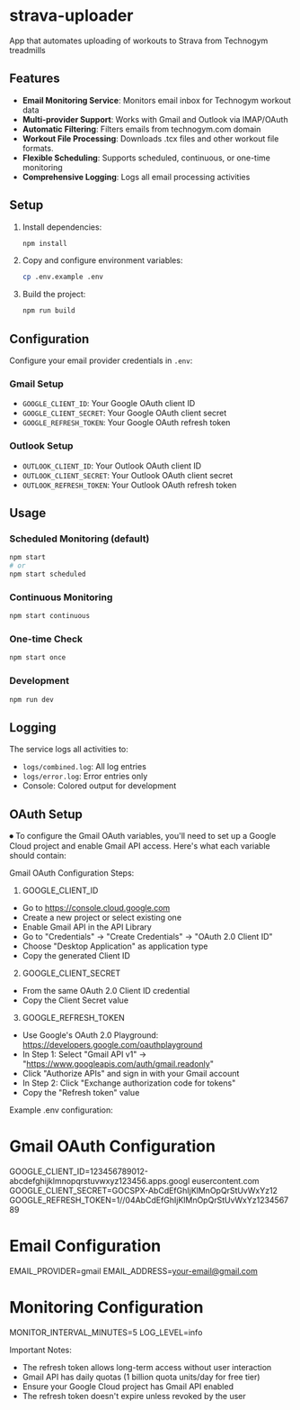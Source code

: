 # strava-uploader
App that automates uploading of workouts to Strava from Technogym treadmills 

## Features

- **Email Monitoring Service**: Monitors email inbox for Technogym workout data
- **Multi-provider Support**: Works with Gmail and Outlook via IMAP/OAuth
- **Automatic Filtering**: Filters emails from technogym.com domain
- **Workout File Processing**: Downloads .tcx files and other workout file formats.
- **Flexible Scheduling**: Supports scheduled, continuous, or one-time monitoring
- **Comprehensive Logging**: Logs all email processing activities

## Setup

1. Install dependencies:
   ```bash
   npm install
   ```

2. Copy and configure environment variables:
   ```bash
   cp .env.example .env
   ```

3. Build the project:
   ```bash
   npm run build
   ```

## Configuration

Configure your email provider credentials in `.env`:

### Gmail Setup
- `GOOGLE_CLIENT_ID`: Your Google OAuth client ID
- `GOOGLE_CLIENT_SECRET`: Your Google OAuth client secret  
- `GOOGLE_REFRESH_TOKEN`: Your Google OAuth refresh token

### Outlook Setup
- `OUTLOOK_CLIENT_ID`: Your Outlook OAuth client ID
- `OUTLOOK_CLIENT_SECRET`: Your Outlook OAuth client secret
- `OUTLOOK_REFRESH_TOKEN`: Your Outlook OAuth refresh token

## Usage

### Scheduled Monitoring (default)
```bash
npm start
# or
npm start scheduled
```

### Continuous Monitoring
```bash
npm start continuous
```

### One-time Check
```bash
npm start once
```

### Development
```bash
npm run dev
```

## Logging

The service logs all activities to:
- `logs/combined.log`: All log entries
- `logs/error.log`: Error entries only
- Console: Colored output for development


## OAuth Setup 

⏺ To configure the Gmail OAuth variables, you'll need to set up a Google
  Cloud project and enable Gmail API access. Here's what each variable
  should contain:

  Gmail OAuth Configuration Steps:

  1. GOOGLE_CLIENT_ID

  - Go to https://console.cloud.google.com
  - Create a new project or select existing one
  - Enable Gmail API in the API Library
  - Go to "Credentials" → "Create Credentials" → "OAuth 2.0 Client ID"
  - Choose "Desktop Application" as application type
  - Copy the generated Client ID

  2. GOOGLE_CLIENT_SECRET

  - From the same OAuth 2.0 Client ID credential
  - Copy the Client Secret value

  3. GOOGLE_REFRESH_TOKEN

  - Use Google's OAuth 2.0 Playground:
  https://developers.google.com/oauthplayground
  - In Step 1: Select "Gmail API v1" →
  "https://www.googleapis.com/auth/gmail.readonly"
  - Click "Authorize APIs" and sign in with your Gmail account
  - In Step 2: Click "Exchange authorization code for tokens"
  - Copy the "Refresh token" value

  Example .env configuration:

  # Gmail OAuth Configuration
  GOOGLE_CLIENT_ID=123456789012-abcdefghijklmnopqrstuvwxyz123456.apps.googl
  eusercontent.com
  GOOGLE_CLIENT_SECRET=GOCSPX-AbCdEfGhIjKlMnOpQrStUvWxYz12
  GOOGLE_REFRESH_TOKEN=1//04AbCdEfGhIjKlMnOpQrStUvWxYz123456789

  # Email Configuration
  EMAIL_PROVIDER=gmail
  EMAIL_ADDRESS=your-email@gmail.com

  # Monitoring Configuration  
  MONITOR_INTERVAL_MINUTES=5
  LOG_LEVEL=info

  Important Notes:

  - The refresh token allows long-term access without user interaction
  - Gmail API has daily quotas (1 billion quota units/day for free tier)
  - Ensure your Google Cloud project has Gmail API enabled
  - The refresh token doesn't expire unless revoked by the user